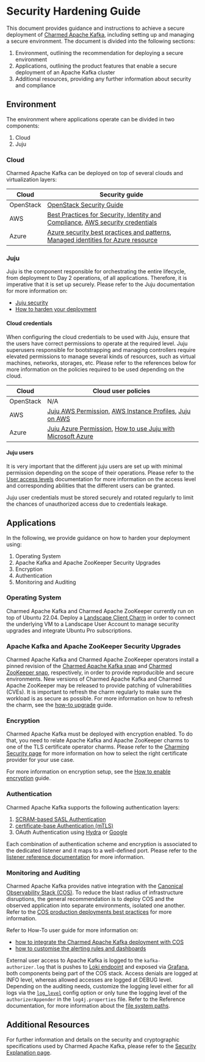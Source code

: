 # Security Hardening Guide

This document provides guidance and instructions to achieve 
a secure deployment of [Charmed Apache Kafka](https://github.com/canonical/kafka-bundle), including setting up and managing a secure environment.
The document is divided into the following sections:

1. Environment, outlining the recommendation for deploying a secure environment
2. Applications, outlining the product features that enable a secure deployment of an Apache Kafka cluster
3. Additional resources, providing any further information about security and compliance

## Environment

The environment where applications operate can be divided in two components:

1. Cloud
2. Juju 

### Cloud

Charmed Apache Kafka can be deployed on top of several clouds and virtualization layers: 

| Cloud     | Security guide                                                                                                                                                                                                                                                         |
|-----------|------------------------------------------------------------------------------------------------------------------------------------------------------------------------------------------------------------------------------------------------------------------------|
| OpenStack | [OpenStack Security Guide](https://docs.openstack.org/security-guide/)                                                                                                                                                                                                 |
| AWS       | [Best Practices for Security, Identity and Compliance](https://aws.amazon.com/architecture/security-identity-compliance), [AWS security credentials](https://docs.aws.amazon.com/IAM/latest/UserGuide/security-creds.html#access-keys-and-secret-access-keys)          | 
| Azure     | [Azure security best practices and patterns](https://learn.microsoft.com/en-us/azure/security/fundamentals/best-practices-and-patterns), [Managed identities for Azure resource](https://learn.microsoft.com/en-us/entra/identity/managed-identities-azure-resources/) |

### Juju 

Juju is the component responsible for orchestrating the entire lifecycle, from deployment to Day 2 operations, of 
all applications. Therefore, it is imperative that it is set up securely. Please refer to the Juju documentation for more information on:

* [Juju security](https://discourse.charmhub.io/t/juju-security/15684)
* [How to harden your deployment](https://juju.is/docs/juju/harden-your-deployment)

#### Cloud credentials

When configuring the cloud credentials to be used with Juju, ensure that the users have correct permissions to operate at the required level. 
Juju superusers responsible for bootstrapping and managing controllers require elevated permissions to manage several kinds of resources, such as
virtual machines, networks, storages, etc. Please refer to the references below for more information on the policies required to be used depending on the cloud. 

| Cloud     | Cloud user policies                                                                                                                                                                                                                            |
|-----------|------------------------------------------------------------------------------------------------------------------------------------------------------------------------------------------------------------------------------------------------|
| OpenStack | N/A                                                                                                                                                                                                                                            |
| AWS       | [Juju AWS Permission](https://discourse.charmhub.io/t/juju-aws-permissions/5307), [AWS Instance Profiles](https://discourse.charmhub.io/t/using-aws-instance-profiles-with-juju-2-9/5185), [Juju on AWS](https://juju.is/docs/juju/amazon-ec2) | 
| Azure     | [Juju Azure Permission](https://juju.is/docs/juju/microsoft-azure), [How to use Juju with Microsoft Azure](https://discourse.charmhub.io/t/how-to-use-juju-with-microsoft-azure/15219)                                                         |

#### Juju users

It is very important that the different juju users are set up with minimal permission depending on the scope of their operations. 
Please refer to the [User access levels](https://juju.is/docs/juju/user-permissions) documentation for more information on the access level and corresponding abilities 
that the different users can be granted. 

Juju user credentials must be stored securely and rotated regularly to limit the chances of unauthorized access due to credentials leakage.

## Applications

In the following, we provide guidance on how to harden your deployment using:

1. Operating System
2. Apache Kafka and Apache ZooKeeper Security Upgrades
3. Encryption 
4. Authentication
5. Monitoring and Auditing

### Operating System

Charmed Apache Kafka and Charmed Apache ZooKeeper currently run on top of Ubuntu 22.04. Deploy a [Landscape Client Charm](https://charmhub.io/landscape-client?) in order to 
connect the underlying VM to a Landscape User Account to manage security upgrades and integrate Ubuntu Pro subscriptions. 

### Apache Kafka and Apache ZooKeeper Security Upgrades

Charmed Apache Kafka and Charmed Apache ZooKeeper operators install a pinned revision of the [Charmed Apache Kafka snap](https://snapcraft.io/charmed-kafka)
and [Charmed ZooKeeper snap](https://snapcraft.io/charmed-zookeeper), respectively, in order to provide reproducible and secure environments. 
New versions of Charmed Apache Kafka and Charmed Apache ZooKeeper may be released to provide patching of vulnerabilities (CVEs). 
It is important to refresh the charm regularly to make sure the workload is as secure as possible. 
For more information on how to refresh the charm, see the [how-to upgrade](https://charmhub.io/kafka/docs/h-upgrade) guide.

### Encryption

Charmed Apache Kafka must be deployed with encryption enabled. 
To do that, you need to relate Apache Kafka and Apache ZooKeeper charms to one of the TLS certificate operator charms. 
Please refer to the [Charming Security page](https://charmhub.io/topics/security-with-x-509-certificates) for more information on how to select the right certificate
provider for your use case. 

For more information on encryption setup, see the [How to enable encryption](https://charmhub.io/kafka/docs/h-enable-encryption) guide.

### Authentication

Charmed Apache Kafka supports the following authentication layers:

1. [SCRAM-based SASL Authentication](/t/charmed-kafka-how-to-manage-app/10285)
2. [certificate-base Authentication (mTLS)](/t/create-mtls-client-credentials/11079)
3. OAuth Authentication using [Hydra](/t/how-to-connect-to-kafka-using-hydra-as-oidc-provider/14610) or [Google](/t/how-to-connect-to-kafka-using-google-as-oidc-provider/14611)

Each combination of authentication scheme and encryption is associated to the dedicated listener and it maps to a well-defined port. 
Please refer to the [listener reference documentation](/t/charmed-kafka-documentation-reference-listeners/13264) for more information. 

### Monitoring and Auditing

Charmed Apache Kafka provides native integration with the [Canonical Observability Stack (COS)](https://charmhub.io/topics/canonical-observability-stack).
To reduce the blast radius of infrastructure disruptions, the general recommendation is to deploy COS and the observed application into 
separate environments, isolated one another. Refer to the [COS production deployments best practices](https://charmhub.io/topics/canonical-observability-stack/reference/best-practices)
for more information. 

Refer to How-To user guide for more information on:

* [how to integrate the Charmed Apache Kafka deployment with COS](/t/charmed-kafka-how-to-enable-monitoring/10283)
* [how to customise the alerting rules and dashboards](/t/charmed-kafka-documentation-how-to-integrate-custom-alerting-rules-and-dashboards/13431)

External user access to Apache Kafka is logged to the `kafka-authorizer.log` that is pushes to [Loki endpoint](https://charmhub.io/loki-k8s) and exposed via [Grafana](https://charmhub.io/grafana), both components being part of the COS stack.
Access denials are logged at INFO level, whereas allowed accesses are logged at DEBUG level. Depending on the auditing needs, 
customize the logging level either for all logs via the [`log_level`](https://charmhub.io/kafka/configurations?channel=3/stable#log_level) config option or 
only tune the logging level of the `authorizerAppender` in the `log4j.properties` file. Refer to the Reference documentation, for more information about 
the [file system paths](/t/charmed-kafka-documentation-reference-file-system-paths/13262).

## Additional Resources

For further information and details on the security and cryptographic specifications used by Charmed Apache Kafka, please refer to the [Security Explanation page](/t/charmed-kafka-documentation-explanation-security/15714).